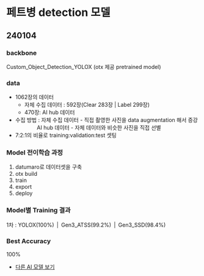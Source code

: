 # 페트병 detection 모델
<a name="top"></a>

## 240104
### backbone
Custom_Object_Detection_YOLOX (otx 제공 pretrained model)
### data
- 1062장의 데이터
  - 자체 수집 데이터 : 592장(Clear 283장 | Label 299장)
  - 470장: AI hub 데이터
- 수집 방법 : 자체 수집 데이터 - 직접 촬영한 사진을 data augmentation 해서 증강<br>
&ensp;&ensp;&ensp;&ensp;&ensp;&ensp;&ensp;&ensp;AI hub 데이터 - 자체 데이터와 비슷한 사진을 직접 선별
- 7:2:1의 비율로 training:validation:test 셋팅
### Model 전이학습 과정
1. datumaro로 데이터셋을 구축
2. otx build
3. train
4. export
5. deploy
### Model별 Training 결과
1차 : YOLOX(100%)&ensp;|&ensp;Gen3_ATSS(99.2%)&ensp;|&ensp;Gen3_SSD(98.4%)
### Best Accuracy
100%

- [다른 AI 모델 보기](/README.md#used-ai-model)
